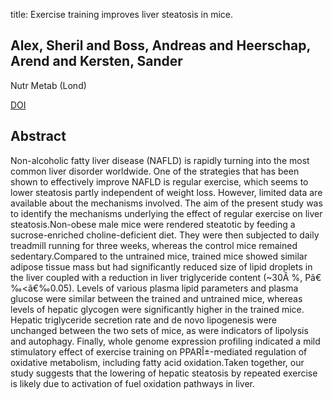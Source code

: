 title: Exercise training improves liver steatosis in mice.

## Alex, Sheril and Boss, Andreas and Heerschap, Arend and Kersten, Sander
Nutr Metab (Lond)

<a href="https://doi.org/10.1186/s12986-015-0026-1">DOI</a>

## Abstract
Non-alcoholic fatty liver disease (NAFLD) is rapidly turning into the most common liver disorder worldwide. One of the strategies that has been shown to effectively improve NAFLD is regular exercise, which seems to lower steatosis partly independent of weight loss. However, limited data are available about the mechanisms involved. The aim of the present study was to identify the mechanisms underlying the effect of regular exercise on liver steatosis.Non-obese male mice were rendered steatotic by feeding a sucrose-enriched choline-deficient diet. They were then subjected to daily treadmill running for three weeks, whereas the control mice remained sedentary.Compared to the untrained mice, trained mice showed similar adipose tissue mass but had significantly reduced size of lipid droplets in the liver coupled with a reduction in liver triglyceride content (~30Â %, Pâ€‰<â€‰0.05). Levels of various plasma lipid parameters and plasma glucose were similar between the trained and untrained mice, whereas levels of hepatic glycogen were significantly higher in the trained mice. Hepatic triglyceride secretion rate and de novo lipogenesis were unchanged between the two sets of mice, as were indicators of lipolysis and autophagy. Finally, whole genome expression profiling indicated a mild stimulatory effect of exercise training on PPARÎ±-mediated regulation of oxidative metabolism, including fatty acid oxidation.Taken together, our study suggests that the lowering of hepatic steatosis by repeated exercise is likely due to activation of fuel oxidation pathways in liver.

